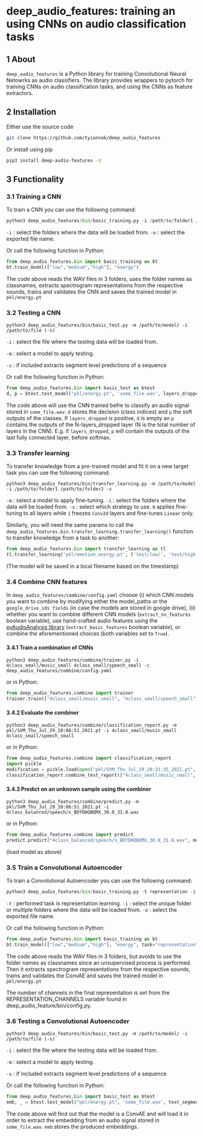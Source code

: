 
# deep_audio_features: training an using CNNs on audio classification tasks 
## 1 About
`deep_audio_features` is a Python library for training Convolutional Neural Netowrks 
as audio classifiers. The library provides wrappers to pytorch for training CNNs
on audio classification tasks, and using the CNNs as feature extractors. 

## 2 Installation
Εither use the source code

```bash
git clone https://github.com/tyiannak/deep_audio_features
```

Or install using pip
```bash
pip3 install deep-audio-features -U 
```


## 3 Functionality

### 3.1 Training a CNN

To train a CNN you can use the following command:
```python
python3 deep_audio_features/bin/basic_training.py -i /path/to/folder1 /path/to/folder2
```
`-i` : select the folders where the data will be loaded from.
`-o` : select the exported file name.

Or call the following function in Python:
```python
from deep_audio_features.bin import basic_training as bt
bt.train_model(["low","medium","high"], "energy")
```
The code above reads the WAV files in 3 folders, uses the folder names as classnames, extracts 
spectrogram representations from the respective sounds, trains and validates the CNN and saves the 
trained model in `pkl/energy.pt`

### 3.2 Testing a CNN

```
python3 deep_audio_features/bin/basic_test.py -m /path/to/model/ -i /path/to/file (-s)
```
`-i` : select the file where the testing data will be loaded from.

`-m` : select a model to apply testing.

`-s`  : if included extracts segment level predictions of a sequence

Or call the following function in Python:
```python
from deep_audio_features.bin import basic_test as btest
d, p = btest.test_model("pkl/energy.pt", 'some_file.wav', layers_dropped=0, test_segmentation=False)
```
The code above will use the CNN trained befre to classify an audio signal stored in `some_file.wav`.
`d` stores the decision (class indices) and `p` the soft outputs of the classes. 
If `layers_dropped` is positive, `d` is empty an `p` contains the outputs of the N-layers_dropped layer (N is the total number of layers in the CNN).
E.g. if `layers_dropped`, `p` will contain the outputs of the last fully connected layer, before softmax.

### 3.3 Transfer learning 

To transfer knowledge from a pre-trained model and fit it on a new target task you can use the following command:
```
python3 deep_audio_features/bin/transfer_learning.py -m /path/to/model -i /path/to/folder1 /path/to/folder2 -s
```
`-m` : select a model to apply fine-tuning.
`-i` : select the folders where the data will be loaded from.
`-s` : select which strategy to use. `0` applies fine-tuning to all layers 
while `1` freezes `Conv2d` layers and fine-tunes `Linear` only.

Similarly, you will need the same params to call the `deep_audio_features.bin.transfer_learning.transfer_learning()` 
function to transfer knowledge from a task to another:
```python
from deep_audio_features.bin import transfer_learning as tl
tl.transfer_learning('pkl/emotion_energy.pt', ['test/low/', 'test/high'] , strategy=0)
```
(The model will be saved in a local filename based on the timestamp)

### 3.4 Combine CNN features

In `deep_audio_features/combine/config.yaml` choose 
(i) which CNN models you want to combine by 
modifying either the model_paths or the 
`google_drive_ids fields` (in case the models are stored in google drive),
 (ii) whether you want to combine different CNN 
 models (`extract_nn_features` boolean variable), 
 use hand-crafted audio features using the [pyAudioAnalysis library](https://github.com/tyiannak/pyAudioAnalysis)
 (`extract_basic_features` boolean variable), 
 or combine the aforementioned choices 
 (both variables set to `True`).

#### 3.4.1 Train a combination of CNNs
```
python3 deep_audio_features/combine/trainer.py -i 4class_small/music_small 4class_small/speech_small -c deep_audio_features/combine/config.yaml
```
or in Python:
```python
from deep_audio_features.combine import trainer
trainer.train(["4class_small/music_small", "4class_small/speech_small"], None, "config.yaml")
```

#### 3.4.2 Evaluate the combiner
```
python3 deep_audio_features/combine/classification_report.py -m pkl/SVM_Thu_Jul_29_20:06:51_2021.pt -i 4class_small/music_small 4class_small/speech_small
```
or in Python:
```python
from deep_audio_features.combine import classification_report
import pickle
modification = pickle.load(open("pkl/SVM_Thu_Jul_29_20:31:35_2021.pt", 'rb'))
classification_report.combine_test_report(["4class_small/music_small", "4class_small/speech_small"], modification)
```
#### 3.4.3 Predict on an unknown sample using the combiner
```
python3 deep_audio_features/combine/predict.py -m pkl/SVM_Thu_Jul_29_20:06:51_2021.pt -i 4class_balanced/speech/s_BDYDHQBQMX_30.0_31.0.wav
```
or in Python:
```python
from deep_audio_features.combine import predict
predict.predict("4class_balanced/speech/s_BDYDHQBQMX_30.0_31.0.wav", modification)
```
(load model as above)

### 3.5 Train a Convolutional Autoencoder

To train a Convolutional Autoencoder you can use the following command:
```python
python3 deep_audio_features/bin/basic_training.py -t representation -i /path/to/folder1 /path/to/folder2
```
`-t` : performed task is representation learning.
`-i` : select the unique folder or multiple folders where the data will be loaded from.
`-o` : select the exported file name.

Or call the following function in Python:
```python
from deep_audio_features.bin import basic_training as bt
bt.train_model(["low","medium","high"], "energy", task="representation")
```
The code above reads the WAV files in 3 folders, but avoids to use the folder names as classnames since an unsupervised process is performed. Then it extracts 
spectrogram representations from the respective sounds, trains and validates the ConvAE and saves the 
trained model in `pkl/energy.pt`

The number of channels in the final representation is set from the REPRESENTATION_CHANNELS variable found in deep_audio_feature/bin/config.py.

### 3.6 Testing a Convolutional Autoencoder

```
python3 deep_audio_features/bin/basic_test.py -m /path/to/model/ -i /path/to/file (-s)
```
`-i` : select the file where the testing data will be loaded from.

`-m` : select a model to apply testing.

`-s`  : if included extracts segment level predictions of a sequence

Or call the following function in Python:
```python
from deep_audio_features.bin import basic_test as btest
emb, _ = btest.test_model("pkl/energy.pt", 'some_file.wav', test_segmentation=False)
```
The code above will find out that the model is a ConvAE and will load it in order to extract the embedding from an audio signal stored in `some_file.wav`.
`emb` stores the produced embeddings. 
